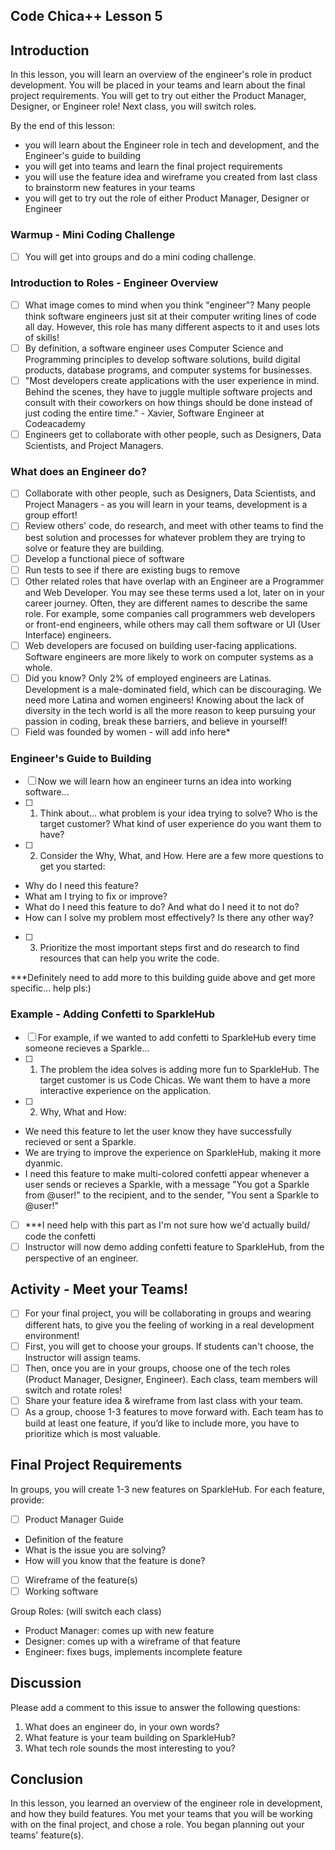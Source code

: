 
Code Chica++ Lesson 5 
---

## Introduction

In this lesson, you will learn an overview of the engineer's role in product development. You will be placed in your teams and learn about the final project requirements. You will get to try out either the Product Manager, Designer, or Engineer role! Next class, you will switch roles. 

By the end of this lesson:

* you will learn about the Engineer role in tech and development, and the Engineer's guide to building
* you will get into teams and learn the final project requirements
* you will use the feature idea and wireframe you created from last class to brainstorm new features in your teams
* you will get to try out the role of either Product Manager, Designer or Engineer

### Warmup - Mini Coding Challenge

* [ ] You will get into groups and do a mini coding challenge. 

### Introduction to Roles - Engineer Overview

* [ ] What image comes to mind when you think "engineer"? Many people think software engineers just sit at their computer writing lines of code all day. However, this role has many different aspects to it and uses lots of skills! 
* [ ] By definition, a software engineer uses Computer Science and Programming principles to develop software solutions, build digital products, database programs, and computer systems for businesses. 
* [ ] "Most developers create applications with the user experience in mind. Behind the scenes, they have to juggle multiple software projects and consult with their coworkers on how things should be done instead of just coding the entire time." - Xavier, Software Engineer at Codeacademy
* [ ] Engineers get to collaborate with other people, such as Designers, Data Scientists, and Project Managers.

### What does an Engineer do? 
* [ ] Collaborate with other people, such as Designers, Data Scientists, and Project Managers - as you will learn in your teams, development is a group effort!
* [ ] Review others' code, do research, and meet with other teams to find the best solution and processes for whatever problem they are trying to solve or feature they are building. 
* [ ] Develop a functional piece of software 
* [ ] Run tests to see if there are existing bugs to remove
* [ ] Other related roles that have overlap with an Engineer are a Programmer and Web Developer. You may see these terms used a lot, later on in your career journey. Often, they are different names to describe the same role. For example, some companies call programmers web developers or front-end engineers, while others may call them software or UI (User Interface) engineers.
* [ ] Web developers are focused on building user-facing applications. Software engineers are more likely to work on computer systems as a whole. 
* [ ] Did you know? Only 2% of employed engineers are Latinas. Development is a male-dominated field, which can be discouraging. We need more Latina and women engineers! Knowing about the lack of diversity in the tech world is all the more reason to keep pursuing your passion in coding, break these barriers, and believe in yourself!
* [ ] Field was founded by women - will add info here* 
 
### Engineer's Guide to Building 

* [ ] Now we will learn how an engineer turns an idea into working software... 
* [ ] 1. Think about... what problem is your idea trying to solve? Who is the target customer? What kind of user experience do you want them to have? 
* [ ] 2. Consider the Why, What, and How. Here are a few more questions to get you started: 
- Why do I need this feature? 
- What am I trying to fix or improve? 
- What do I need this feature to do? And what do I need it to not do? 
- How can I solve my problem most effectively? Is there any other way? 
* [ ] 3. Prioritize the most important steps first and do research to find resources that can help you write the code.

***Definitely need to add more to this building guide above and get more specific... help pls:) 

### Example - Adding Confetti to SparkleHub 

* [ ] For example, if we wanted to add confetti to SparkleHub every time someone recieves a Sparkle... 
* [ ] 1. The problem the idea solves is adding more fun to SparkleHub. The target customer is us Code Chicas. We want them to have a more interactive experience on the application. 
* [ ] 2. Why, What and How: 
- We need this feature to let the user know they have successfully recieved or sent a Sparkle. 
- We are trying to improve the experience on SparkleHub, making it more dyanmic. 
- I need this feature to make multi-colored confetti appear whenever a user sends or recieves a Sparkle, with a message "You got a Sparkle from @user!" to the recipient, and to the sender, "You sent a Sparkle to @user!"

* [ ] ***I need help with this part as I'm not sure how we'd actually build/ code the confetti  
* [ ] Instructor will now demo adding confetti feature to SparkleHub, from the perspective of an engineer. 

## Activity - Meet your Teams!
* [ ] For your final project, you will be collaborating in groups and wearing different hats, to give you the feeling of working in a real development environment!
* [ ] First, you will get to choose your groups. If students can't choose, the Instructor will assign teams. 
* [ ] Then, once you are in your groups, choose one of the tech roles (Product Manager, Designer, Engineer). Each class, team members will switch and rotate roles!
* [ ] Share your feature idea & wireframe from last class with your team. 
* [ ] As a group, choose 1-3 features to move forward with. Each team has to build at least one feature, if you’d like to include more, you have to prioritize which is most valuable. 

## Final Project Requirements

In groups, you will create 1-3 new features on SparkleHub. For each feature, provide: 
* [ ] Product Manager Guide 
- Definition of the feature
- What is the issue you are solving? 
- How will you know that the feature is done? 
* [ ] Wireframe of the feature(s)
* [ ] Working software 

Group Roles: (will switch each class)

- Product Manager: comes up with new feature
- Designer: comes up with a wireframe of that feature
- Engineer: fixes bugs, implements incomplete feature 


## Discussion 

Please add a comment to this issue to answer the following questions:

1. What does an engineer do, in your own words? 
2. What feature is your team building on SparkleHub? 
3. What tech role sounds the most interesting to you? 

## Conclusion

In this lesson, you learned an overview of the engineer role in development, and how they build features. You met your teams that you will be working with on the final project, and chose a role. You began planning out your teams' feature(s).
